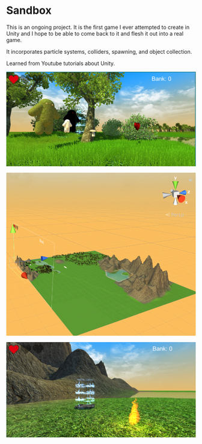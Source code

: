 # Sandbox

This is an ongoing project. It is the first game I ever attempted to create in Unity and I hope to be able to come back to it and flesh it out into a real game.

It incorporates particle systems, colliders, spawning, and object collection.

Learned from Youtube tutorials about Unity.

![Screenshot_2017-12-10_16.46.20.png](https://github.com/MSkall/UnityGames/blob/master/Sandbox/Screenshot%202017-12-10%2016.46.20.png)

![Screenshot_2017-12-10_16.46.38.png](https://github.com/MSkall/UnityGames/blob/master/Sandbox/Screenshot%202017-12-10%2016.46.38.png)

![Screenshot_2017-12-10_16.45.45.png](https://github.com/MSkall/UnityGames/blob/master/Sandbox/Screenshot%202017-12-10%2016.45.45.png?raw=true)
